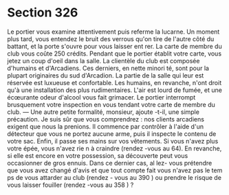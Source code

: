# Section 326

Le portier vous examine attentivement puis referme la lucarne.
Un moment plus tard, vous entendez le bruit des verrous qu'on
tire de l'autre côté du battant, et la porte s'ouvre pour vous
laisser ent rer. La carte de membre du club vous coûte 250
crédits. Pendant que le portier établit votre carte, vous jetez un
coup d'oeil dans la salle. La clientèle du club est composée
d'humains et d'Arcadiens. Ces derniers, en nette minori té, sont
pour la plupart originaires du sud d'Arcadion. La partie de la
salle qui leur est réservée est luxueuse et confortable. Les
humains, en revanche, n'ont droit qu'à une installation des plus
rudimentaires. L'air est lourd de fumée, et une écœurante odeur
d'alcool vous fait grimacer. Le portier interrompt brusquement
votre inspection en vous tendant votre carte de membre du club.
— Une autre petite formalité, monsieur, ajoute -t-il, une simple
précaution. Je suis sûr que vous comprendrez : nos clients
arcadiens exigent que nous la prenions.
Il commence par contrôler à l'aide d'un détecteur que vous ne
portez aucune arme, puis il inspecte le contenu de votre sac.
Enfin, il passe ses mains sur vos vêtements. Si vous n'avez plus
votre épée, vous n'avez rie n à craindre (rendez -vous au 64). En
revanche, si elle est encore en votre possession, sa découverte
peut vous occasionner de gros ennuis. Dans ce dernier cas, al lez-
vous prétendre que vous avez  changé d'avis et que tout compte
fait vous n'avez pas le tem ps de vous attarder au club (rendez -
vous au 390 ) ou prendre le risque de vous laisser fouiller
(rendez -vous au 358 ) ?